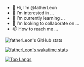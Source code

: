 - 👋 Hi, I’m @fatherLeon
- 👀 I’m interested in ...
- 🌱 I’m currently learning ...
- 💞️ I’m looking to collaborate on ...
- 📫 How to reach me ...

![fatherLeon's GitHub stats](https://github-readme-stats.vercel.app/api?username=fatherLeon&show_icons=true&theme=dark)

[![fatherLeon's wakatime stats](https://github-readme-stats.vercel.app/api/wakatime?username=fatherLeon&theme=dark)](https://github.com/anuraghazra/github-readme-stats)

[![Top Langs](https://github-readme-stats.vercel.app/api/top-langs/?username=fatherLeon&layout=compact?theme=dark)](https://github.com/anuraghazra/github-readme-stats)
<!---
fatherLeon/fatherLeon is a ✨ special ✨ repository because its `README.md` (this file) appears on your GitHub profile.
You can click the Preview link to take a look at your changes.
--->
